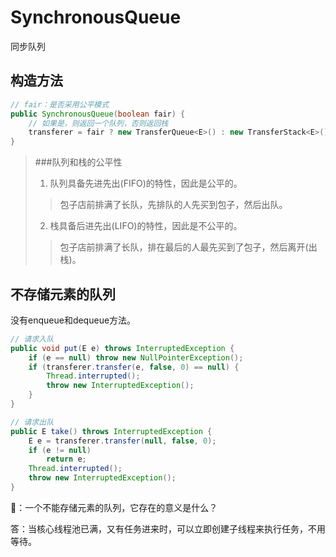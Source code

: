 # SynchronousQueue

同步队列

## 构造方法
``` java
// fair：是否采用公平模式
public SynchronousQueue(boolean fair) {
    // 如果是，则返回一个队列，否则返回栈
    transferer = fair ? new TransferQueue<E>() : new TransferStack<E>();
}
```

> ###队列和栈的公平性
> 1. 队列具备先进先出(FIFO)的特性，因此是公平的。
> > 包子店前排满了长队，先排队的人先买到包子，然后出队。
> 2. 栈具备后进先出(LIFO)的特性，因此是不公平的。
> > 包子店前排满了长队，排在最后的人最先买到了包子，然后离开(出栈)。


## 不存储元素的队列
没有enqueue和dequeue方法。
``` java
// 请求入队
public void put(E e) throws InterruptedException {
    if (e == null) throw new NullPointerException();
    if (transferer.transfer(e, false, 0) == null) {
        Thread.interrupted();
        throw new InterruptedException();
    }
}

// 请求出队
public E take() throws InterruptedException {
    E e = transferer.transfer(null, false, 0);
    if (e != null)
        return e;
    Thread.interrupted();
    throw new InterruptedException();
}
```

🤔：一个不能存储元素的队列，它存在的意义是什么？

答：当核心线程池已满，又有任务进来时，可以立即创建子线程来执行任务，不用等待。

